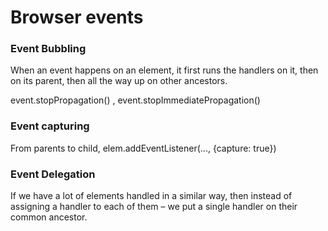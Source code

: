 # Browser events

### Event Bubbling
When an event happens on an element, it first runs the handlers on it, then on its parent, then all the way up on other ancestors.

event.stopPropagation() , event.stopImmediatePropagation()

### Event capturing
From parents to child, elem.addEventListener(..., {capture: true})

### Event Delegation

If we have a lot of elements handled in a similar way, then instead of assigning a handler to each of them – we put a single handler on their common ancestor.

